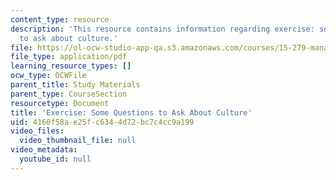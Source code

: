 ```yaml
---
content_type: resource
description: 'This resource contains information regarding exercise: some questions
  to ask about culture.'
file: https://ol-ocw-studio-app-qa.s3.amazonaws.com/courses/15-279-management-communication-for-undergraduates-fall-2012/4160f58ae25fc6344d72bc7c4cc9a199_MIT15_279F12_cultureQustns.pdf
file_type: application/pdf
learning_resource_types: []
ocw_type: OCWFile
parent_title: Study Materials
parent_type: CourseSection
resourcetype: Document
title: 'Exercise: Some Questions to Ask About Culture'
uid: 4160f58a-e25f-c634-4d72-bc7c4cc9a199
video_files:
  video_thumbnail_file: null
video_metadata:
  youtube_id: null
---
```


